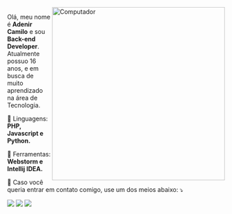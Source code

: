<img src="https://raw.githubusercontent.com/MicaelliMedeiros/micaellimedeiros/master/image/computer-illustration.png" min-width="400px" max-width="400px" width="400px" align="right" alt="Computador">

<p align="left"> 
  Olá, meu nome é <b>Adenir Camilo</b> e sou <b>Back-end Developer</b>.
  Atualmente possuo 16 anos, e em busca de muito aprendizado na área de Tecnologia.
</p>

<p align="left">
  🦄 Linguagens: <strong>PHP, Javascript e Python.</strong>
</p>

<p align="left">
  💼 Ferramentas: <strong>Webstorm e Intellij IDEA.</strong>
</p>

<p align="left">
  💌 Caso você queria entrar em contato comigo, use um dos meios abaixo: ⤵️
</p>

<p align="left">
  <a href="mailto:contato@adenirlc.com.br" alt="Email">
  <img src="https://img.shields.io/badge/-Gmail-FF0000?style=flat-square&labelColor=FF0000&logo=gmail&logoColor=white&link=contato@adenirlc.com.br" /></a>

  <!--
  <a href="#" alt="Linkedin">
  <img src="https://img.shields.io/badge/-Linkedin-0e76a8?style=flat-square&logo=Linkedin&logoColor=white&link=LINK-DO-SEU-LINKEDIN" /></a>
  -->
  
  <!--
  <a href="https://wa.me/0" alt="WhatsApp">
  <img src="https://img.shields.io/badge/-WhatsApp-25d366?style=flat-square&labelColor=25d366&logo=whatsapp&logoColor=white&link=API-DO-SEU-WHATSAPP"/></a>
  -->
  <a href="https://www.facebook.com/adenirlc" alt="Facebook">
  <img src="https://img.shields.io/badge/-Facebook-3b5998?style=flat-square&labelColor=3b5998&logo=facebook&logoColor=white&link=adenirlc"/></a>

  <a href="https://www.instagram.com/aden1r" alt="Instagram">
  <img src="https://img.shields.io/badge/-Instagram-DF0174?style=flat-square&labelColor=DF0174&logo=instagram&logoColor=white&link=aden1r"/></a>
</p>  
